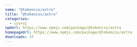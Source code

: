 ```yaml
---
name: "@tokencss/astro"
title: "@tokencss/astro"
categories:
  - css+ui
npmUrl: https://www.npmjs.com/package/@tokencss/astro
homepageUrl: https://www.npmjs.com/package/@tokencss/astro
downloads: 37
---
```

